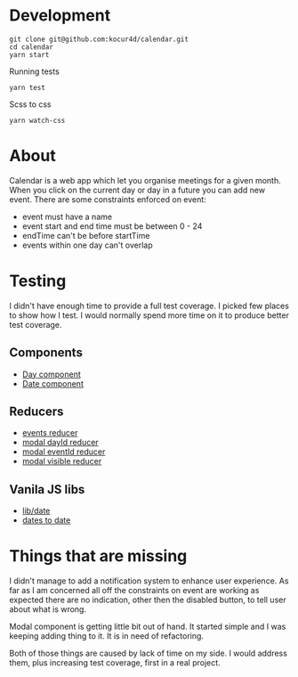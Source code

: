 # Development
```
git clone git@github.com:kocur4d/calendar.git
cd calendar
yarn start
```
Running tests
```
yarn test
```
Scss to css
```
yarn watch-css
```
# About
Calendar is a web app which let you organise meetings for a given month.
When you click on the current day or day in a future you can add new event.
There are some constraints enforced on event:
* event must have a name
* event start and end time must be between 0 - 24
* endTime can't be before startTime
* events within one day can't overlap

# Testing
I didn't have enough time to provide a full test coverage. I picked few places to show how I test.
I would normally spend more time on it to produce better test coverage.

## Components
* [Day component](https://github.com/kocur4d/calendar/blob/master/src/Calendar/Day/Component.spec.js)
* [Date component](https://github.com/kocur4d/calendar/blob/master/src/Calendar/Day/Date/Component.spec.js)
## Reducers
* [events reducer](https://github.com/kocur4d/calendar/blob/master/src/reducers/Events/index.spec.js)
* [modal dayId reducer](https://github.com/kocur4d/calendar/blob/master/src/reducers/Modal/dayId.spec.js)
* [modal eventId reducer](https://github.com/kocur4d/calendar/blob/master/src/reducers/Modal/eventId.spec.js)
* [modal visible reducer](https://github.com/kocur4d/calendar/blob/master/src/reducers/Modal/visible.spec.js)
## Vanila JS libs
* [lib/date](https://github.com/kocur4d/calendar/blob/master/src/lib/date.spec.js)
* [dates to date](https://github.com/kocur4d/calendar/blob/master/src/Calendar/datesToDays.spec.js)

# Things that are missing

I didn't manage to add a notification system to enhance user experience. As far as I am concerned all off the constraints on event are working as expected there are no indication, other then the disabled button, to tell user about what is wrong.

Modal component is getting little bit out of hand. It started simple and I was keeping adding thing to it. It is in need of refactoring.

Both of those things are caused by lack of time on my side. I would address them, plus increasing test coverage, first in a real project.
